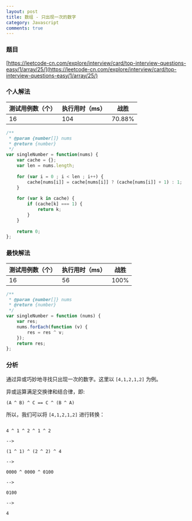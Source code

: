 ```yaml
---
layout: post
title: 数组 - 只出现一次的数字
category: Javascript
comments: true
---
```


### 题目 

[https://leetcode-cn.com/explore/interview/card/top-interview-questions-easy/1/array/25/](https://leetcode-cn.com/explore/interview/card/top-interview-questions-easy/1/array/25/)


### 个人解法

测试用例数（个） | 执行用时（ms） | 战胜
--- | --- | ---
16 | 104 | 70.88%

```javascript
/**
 * @param {number[]} nums
 * @return {number}
 */
var singleNumber = function(nums) {
    var cache = {};
    var len = nums.length;
    
    for (var i = 0 ; i < len ; i++) {
        cache[nums[i]] = cache[nums[i]] ? (cache[nums[i]] + 1) : 1;
    }
    
    for (var k in cache) {
        if (cache[k] === 1) {
            return k;
        }
    }
    
    return 0;
};
```

### 最快解法

测试用例数（个） | 执行用时（ms） | 战胜
--- | --- | ---
16 | 56 | 100%

```javascript
/**
 * @param {number[]} nums
 * @return {number}
 */
var singleNumber = function (nums) {
    var res;
    nums.forEach(function (v) {
        res = res ^ v;
    });
    return res;
};
```

### 分析

通过异或巧妙地寻找只出现一次的数字。这里以 `[4,1,2,1,2]` 为例。

异或运算满足交换律和结合律，即:

```
(A ^ B) ^ C == C ^ (B ^ A)
```

所以，我们可以将 `[4,1,2,1,2]` 进行转换：

```

4 ^ 1 ^ 2 ^ 1 ^ 2

-->

(1 ^ 1) ^ (2 ^ 2) ^ 4

-->
            
0000 ^ 0000 ^ 0100

-->

0100

-->

4

```






